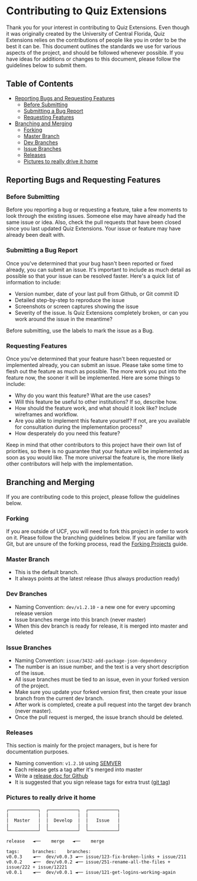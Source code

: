 # Contributing to Quiz Extensions

Thank you for your interest in contributing to Quiz Extensions. Even though it
was originally created by the University of Central Florida, Quiz Extensions
relies on the contributions of people like you in order to be the best it can
be. This document outlines the standards we use for various aspects of the
project, and should be followed whenever possible. If you have ideas for
additions or changes to this document, please follow the guidelines below to
submit them.

## Table of Contents
* [Reporting Bugs and Requesting Features](#reporting-bugs-and-requesting-features)
  * [Before Submitting](#before-submitting)
  * [Submitting a Bug Report](#submitting-a-bug-report)
  * [Requesting Features](#requesting-features)
* [Branching and Merging](#branching-and-merging)
  * [Forking](#forking)
  * [Master Branch](#master-branch)
  * [Dev Branches](#dev-branches)
  * [Issue Branches](#issue-branches)
  * [Releases](#releases)
  * [Pictures to really drive it home](#pictures-to-really-drive-it-home)

## Reporting Bugs and Requesting Features

### Before Submitting

Before you reporting a bug or requesting a feature, take a few moments to look
through the existing issues. Someone else may have already had the same issue
or idea. Also, check the pull requests that have been closed since you last
updated Quiz Extensions. Your issue or feature may have already been dealt with.

### Submitting a Bug Report

Once you've determined that your bug hasn't been reported or fixed already, you
can submit an issue. It's important to include as much detail as possible so
that your issue can be resolved faster. Here's a quick list of information
to include:

* Version number, date of your last pull from Github, or Git commit ID
* Detailed step-by-step to reproduce the issue
* Screenshots or screen captures showing the issue
* Severity of the issue. Is Quiz Extensions completely broken, or can you work
  around the issue in the meantime?

Before submitting, use the labels to mark the issue as a Bug.

### Requesting Features

Once you've determined that your feature hasn't been requested or implemented
already, you can submit an issue. Please take some time to flesh out the
feature as much as possible. The more work you put into the feature now, the
sooner it will be implemented. Here are some things to include:

* Why do you want this feature? What are the use cases?
* Will this feature be useful to other institutions? If so, describe how.
* How should the feature work, and what should it look like? Include wireframes
  and workflow.
* Are you able to implement this feature yourself? If not, are you available
  for consultation during the implementation process?
* How desperately do you need this feature?

Keep in mind that other contributors to this project have their own list of
priorities, so there is no guarantee that your feature will be implemented as
soon as you would like. The more universal the feature is, the more likely other
contributors will help with the implementation.

## Branching and Merging

If you are contributing code to this project, please follow the
guidelines below.

### Forking

If you are outside of UCF, you will need to fork this project in order to work
on it. Please follow the branching guidelines below. If you are familiar with
Git, but are unsure of the forking process, read the
[Forking Projects](https://guides.github.com/activities/forking/) guide.

### Master Branch

* This is the default branch.
* It always points at the latest release (thus always production ready)

### Dev Branches

* Naming Convention: `dev/v1.2.10` - a new one for every upcoming
  release version
* Issue branches merge into this branch (never master)
* When this dev branch is ready for release, it is merged into master
  and deleted

### Issue Branches

* Naming Convention: `issue/3432-add-package-json-dependency`
* The number is an issue number, and the text is a very short description of
  the issue.
* All issue branches must be tied to an issue, even in your forked version of
  the project.
* Make sure you update your forked version first, then create your issue branch
  from the current dev branch.
* After work is completed, create a pull request into the target dev branch
  (never master).
* Once the pull request is merged, the issue branch should be deleted.

### Releases

This section is mainly for the project managers, but is here for
documentation purposes.

* Naming convention: `v1.2.10` using [SEMVER](http://semver.org/)
* Each release gets a tag after it's merged into master
* Write a [release doc for Github](https://help.github.com/articles/creating-releases/)
* It is suggested that you sign release tags for extra trust
  ([git tag](https://git-scm.com/book/tr/v2/Git-Tools-Signing-Your-Work))

### Pictures to really drive it home

```Formatted
┌───────────┐  ┌───────────┐  ┌───────────┐
|           |  |           |  |           |
|  Master   |  |  Develop  |  |   Issue   |
|           |  |           |  |           |
└───────────┘  └───────────┘  └───────────┘

release   ◄──    merge   ◄──    merge

tags:     branches:    branches:
v0.0.3    ◄──  dev/v0.0.3 ◄── issue/123-fix-broken-links + issue/211
v0.0.2    ◄──  dev/v0.0.2 ◄── issue/251-rename-all-the-files + issue/222 + issue/12221
v0.0.1    ◄──  dev/v0.0.1 ◄── issue/121-get-logins-working-again
```